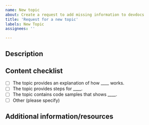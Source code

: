 ```yaml
---
name: New topic
about: Create a request to add missing information to devdocs
title: 'Request for a new topic'
labels: New Topic
assignees: ''

---
```


## Description

<!-- (REQUIRED) What topic is missing from devdocs? -->

## Content checklist

<!-- (REQUIRED) List specific information or details to include in this topic -->

<!-- Use the following checklist template as a starting point -->

-  [ ] The topic provides an explanation of how ____ works.
-  [ ] The topic provides steps for ____.
-  [ ] The topic contains code samples that shows ____.
-  [ ] Other (please specify)

## Additional information/resources

<!-- (OPTIONAL) Any information you already know or other online resources that cover this topic -->

<!--
Thank you for taking the time to report this issue!
GitHub Issues in this repo should relate to this project's codebase.

Before submitting this issue, please make sure you are complying with our Code of Conduct:
https://github.com/magento/devdocs/blob/master/.github/CODE_OF_CONDUCT.md

Issues that do not comply with our Code of Conduct or do not contain enough information may be closed at the maintainers' discretion.

Feel free to remove this section before creating this issue.
-->
